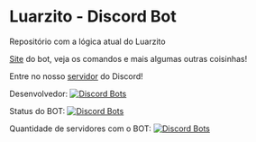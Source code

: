 # Luarzito - Discord Bot
Repositório com a lógica atual do Luarzito

[Site](https://luarzito.glitch.me/) do bot, veja os comandos e mais algumas outras coisinhas!

Entre no nosso [servidor](https://discord.gg/XKHcPa4fde) do Discord!

Desenvolvedor: [![Discord Bots](https://top.gg/api/widget/owner/743841329334845530.svg?noavatar=true)](https://top.gg/bot/743841329334845530)

Status do BOT: [![Discord Bots](https://top.gg/api/widget/status/743841329334845530.svg?noavatar=true)](https://top.gg/bot/743841329334845530)

Quantidade de servidores com o BOT: [![Discord Bots](https://top.gg/api/widget/servers/743841329334845530.svg?noavatar=true)](https://top.gg/bot/743841329334845530)
